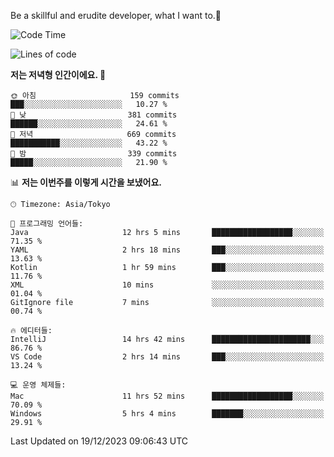 Be a skillful and erudite developer, what I want to.👶

<!--START_SECTION:waka-->
![Code Time](http://img.shields.io/badge/Code%20Time-362%20hrs%2011%20mins-blue)

![Lines of code](https://img.shields.io/badge/%EC%A0%80%EB%8A%94%20%EC%97%AC%ED%83%9C%EA%B9%8C%EC%A7%80%20-747.2%20thousand%20%EC%A4%84%EC%9D%98%20%EC%BD%94%EB%93%9C%EB%A5%BC%20%EC%9E%91%EC%84%B1%ED%96%88%EC%96%B4%EC%9A%94.-blue)

**저는 저녁형 인간이에요. 🦉** 

```text
🌞 아침                     159 commits         ███░░░░░░░░░░░░░░░░░░░░░░   10.27 % 
🌆 낮　                     381 commits         ██████░░░░░░░░░░░░░░░░░░░   24.61 % 
🌃 저녁                     669 commits         ███████████░░░░░░░░░░░░░░   43.22 % 
🌙 밤　                     339 commits         █████░░░░░░░░░░░░░░░░░░░░   21.90 % 
```


📊 **저는 이번주를 이렇게 시간을 보냈어요.** 

```text
🕑︎ Timezone: Asia/Tokyo

💬 프로그래밍 언어들: 
Java                     12 hrs 5 mins       ██████████████████░░░░░░░   71.35 % 
YAML                     2 hrs 18 mins       ███░░░░░░░░░░░░░░░░░░░░░░   13.63 % 
Kotlin                   1 hr 59 mins        ███░░░░░░░░░░░░░░░░░░░░░░   11.76 % 
XML                      10 mins             ░░░░░░░░░░░░░░░░░░░░░░░░░   01.04 % 
GitIgnore file           7 mins              ░░░░░░░░░░░░░░░░░░░░░░░░░   00.74 % 

🔥 에디터들: 
IntelliJ                 14 hrs 42 mins      ██████████████████████░░░   86.76 % 
VS Code                  2 hrs 14 mins       ███░░░░░░░░░░░░░░░░░░░░░░   13.24 % 

💻 운영 체제들: 
Mac                      11 hrs 52 mins      ██████████████████░░░░░░░   70.09 % 
Windows                  5 hrs 4 mins        ███████░░░░░░░░░░░░░░░░░░   29.91 % 
```


 Last Updated on 19/12/2023 09:06:43 UTC
<!--END_SECTION:waka-->
